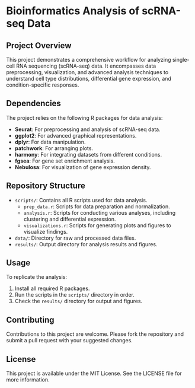 
# Bioinformatics Analysis of scRNA-seq Data

## Project Overview

This project demonstrates a comprehensive workflow for analyzing single-cell RNA sequencing (scRNA-seq) data. It encompasses data preprocessing, visualization, and advanced analysis techniques to understand cell type distributions, differential gene expression, and condition-specific responses.

## Dependencies

The project relies on the following R packages for data analysis:

- **Seurat**: For preprocessing and analysis of scRNA-seq data.
- **ggplot2**: For advanced graphical representations.
- **dplyr**: For data manipulation.
- **patchwork**: For arranging plots.
- **harmony**: For integrating datasets from different conditions.
- **fgsea**: For gene set enrichment analysis.
- **Nebulosa**: For visualization of gene expression density.

## Repository Structure

- `scripts/`: Contains all R scripts used for data analysis.
  - `prep_data.r`: Scripts for data preparation and normalization.
  - `analysis.r`: Scripts for conducting various analyses, including clustering and differential expression.
  - `visualizations.r`: Scripts for generating plots and figures to visualize findings.
- `data/`: Directory for raw and processed data files.
- `results/`: Output directory for analysis results and figures.

## Usage

To replicate the analysis:
1. Install all required R packages.
2. Run the scripts in the `scripts/` directory in order.
3. Check the `results/` directory for output and figures.

## Contributing

Contributions to this project are welcome. Please fork the repository and submit a pull request with your suggested changes.

## License

This project is available under the MIT License. See the LICENSE file for more information.

